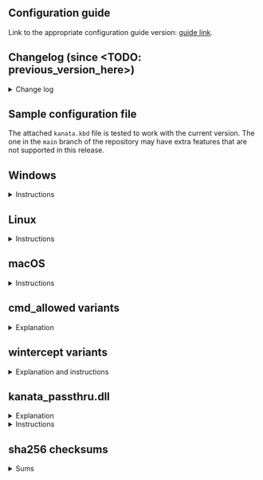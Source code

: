 ## Configuration guide

<!-- NOTE: GitHub release doc seems to not support multiline paragraph joining as opposed to other places markdown is used in GitHub. Keep paragraphs on one line in this file, as ugly as it is to do so. -->

Link to the appropriate configuration guide version: [guide link](https://github.com/jtroo/kanata/blob/v1.6.1/docs/config.adoc).

## Changelog (since <TODO: previous_version_here>)

<details>
<summary>Change log</summary>
* TODO: fill this out
</details>

## Sample configuration file

The attached `kanata.kbd` file is tested to work with the current version. The one in the `main` branch of the repository may have extra features that are not supported in this release.

## Windows

<details>
<summary>Instructions</summary>

**NOTE:** All Linux binaries are compiled for x86-64 architectures only.

Download `kanata.exe`. Optionally, download `kanata.kbd`. With the two files in the same directory, you can double-click the `exe` to start kanata. Kanata does not start a background process, so the window needs to stay open after startup. See [this discussion](https://github.com/jtroo/kanata/discussions/193) for tips to run kanata in the background.

You need to run `kanata.exe` via `cmd` or `powershell` to use a different configuration file:

`kanata.exe --cfg <cfg_file>`

---

**NOTE:** The `kanata_winIOv2.exe` variant contains an experimental breaking change that fixes [an issue](https://github.com/jtroo/kanata/issues/152) where the Windows LLHOOK+SendInput version of kanata does not handle `dofsrc` consistently compared to other versions and other operating systems. This variant will be of interest to you for any of the following reasons:
- you are a new user
- you are a cross-platform user
- you use multiple language layouts within Windows and want kanata to handle the key positions consistently

This variant contains the same output change as in the `scancode` variant below, and also changes the input to also operate on scancodes.

---

**NOTE:** The `kanata_legacy_output.exe` variant has the same input `dofsrc` handling as the standard `kanata.exe` file. It uses the same output mechanism as the standard `kanata.exe` variant in version 1.6.1 and earlier. In other words the formerly `experimental_scancode` variant is nwow default binary. The non-legacy variants contain changes for [an issue](https://github.com/jtroo/kanata/issues/567), which is omitted from this legacy variant. The legacy variant is included in case issues are found with the new output mechanism.

---

</details>

## Linux

<details>
<summary>Instructions</summary>

**NOTE:** All Windows binaries are compiled for x86 architectures only.

Download `kanata`.

Run it in a terminal and point it to a valid configuration file. Kanata does not start a background process, so the window needs to stay open after startup. See [this discussion](https://github.com/jtroo/kanata/discussions/130) for how to set up kanata with systemd.
```
chmod +x kanata   # may be downloaded without executable permissions
sudo ./kanata --cfg <cfg_file>`
```

To avoid requiring `sudo`, [follow the instructions here](https://github.com/jtroo/kanata/wiki/Avoid-using-sudo-on-Linux).

</details>

## macOS

<details>
<summary>Instructions</summary>

**WARNING**: feature support on macOS [is limited](https://github.com/jtroo/kanata/blob/main/docs/platform-known-issues.adoc#macos).

### For macOS 11 and newer:
- Install the [Karabiner VirtualHiDDevice Driver](https://github.com/pqrs-org/Karabiner-DriverKit-VirtualHIDDevice/blob/main/dist/Karabiner-DriverKit-VirtualHIDDevice-3.1.0.pkg).

To activate it:

```
/Applications/.Karabiner-VirtualHIDDevice-Manager.app/Contents/MacOS/Karabiner-VirtualHIDDevice-Manager activate
```

### For macOS 10 and older:

- Install the [Karabiner kernel extension](https://github.com/pqrs-org/Karabiner-VirtualHIDDevice).

### After installing the appropriate driver for your OS

Download a `kanata_macos` variant.

Run it in a terminal and point it to a valid configuration file. Kanata does not start a background process, so the window needs to stay open after startup.

Example
```
chmod +x kanata_macos_arm64   # may be downloaded without executable permissions
sudo ./kanata_macos_arm64 --cfg <cfg_file>`
```

</details>

## cmd\_allowed variants

<details>
<summary>Explanation</summary>

The binaries with the name `cmd_allowed` are conditionally compiled with the `cmd` action enabled.

Using the regular binaries, there is no way to get the `cmd` action to work. This action is restricted behind conditional compilation because I consider the action to be a security risk that should be explicitly opted into and completely forbidden by default.

</details>

## wintercept variants

<details>
<summary>Explanation and instructions</summary>

### Warning: known issue

This issue in the Interception driver exists: https://github.com/oblitum/Interception/issues/25. This will affect you if you put your PC to sleep instead of shutting it down, or if you frequently plug/unplug USB devices.

### Description

These variants use the [Interception driver](http://www.oblita.com/interception) instead of Windows hooks. You will need to install the driver using the assets from the linked website or from the [copy in this repo](https://github.com/jtroo/kanata/tree/main/assets). The benefit of using this driver is that it is a lower-level mechanism than Windows hooks. This means `kanata` will work in more applications, including administrator-privileged apps.

### Steps to install the driver

- extract the `.zip`
- run a shell with administrator privilege
- run the script `"command line installer/install-interception.exe"`
- reboot

### Additional installation steps

The above steps are those recommended by the interception driver author. However, I have found that those steps work inconsistently and sometimes the dll stops being able to be loaded. I think it has something to do with being installed in the privileged location of `system32\drivers`.

To help with the dll issue, you can copy the following file in the zip archive to the directory that kanata starts from: `Interception\library\x64\interception.dll`.

E.g. if you start kanata from your `Documents` folder, put the file there:

```
C:\Users\my_user\Documents\
    kanata_wintercept.exe
    kanata.kbd
    interception.dll
```

</details>

## kanata\_passthru.dll

<details>
<summary>Explanation</summary>

The Windows `kanata_passthru.dll` file allows using Kanata as a library within AutoHotkey to avoid conflicts between keyboard hooks installed by both. You can channel keyboard input events received by AutoHotkey into Kanata's keyboard engine and get the transformed keyboard output events (per your Kanata config) that AutoHotkey can then send to the OS.
</details>

<details>
<summary>Instructions</summary>

Download `kanata_passthru.dll`, then the [simulated_passthru_ahk](https://github.com/jtroo/kanata/blob/main/docs/simulated_passthru_ahk) folder with a brief example, place the dll there, open `kanata_passthru.ahk` to read what the example does and then double-click to launch it.
</details>

## sha256 checksums

<details>
<summary>Sums</summary>

```
TODO: fill this out
```

</details>
